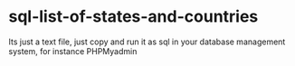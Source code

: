 # sql-list-of-states-and-countries
Its just a text file, just copy and run it as sql in your database management system, for instance PHPMyadmin
